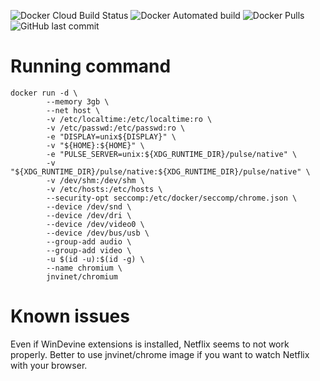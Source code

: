 ![Docker Cloud Build Status](https://img.shields.io/docker/cloud/build/jnvinet/chromium?logo=docker) ![Docker Automated build](https://img.shields.io/docker/automated/jnvinet/chromium?logo=docker) ![Docker Pulls](https://img.shields.io/docker/pulls/jnvinet/chromium?logo=docker) ![GitHub last commit](https://img.shields.io/github/last-commit/julienvinet/dockerfiles?logo=github) 

# Running command

```
docker run -d \
        --memory 3gb \
        --net host \
        -v /etc/localtime:/etc/localtime:ro \
        -v /etc/passwd:/etc/passwd:ro \
        -e "DISPLAY=unix${DISPLAY}" \
        -v "${HOME}:${HOME}" \
        -e "PULSE_SERVER=unix:${XDG_RUNTIME_DIR}/pulse/native" \
        -v "${XDG_RUNTIME_DIR}/pulse/native:${XDG_RUNTIME_DIR}/pulse/native" \
        -v /dev/shm:/dev/shm \
        -v /etc/hosts:/etc/hosts \
        --security-opt seccomp:/etc/docker/seccomp/chrome.json \
        --device /dev/snd \
        --device /dev/dri \
        --device /dev/video0 \
        --device /dev/bus/usb \
        --group-add audio \
        --group-add video \
        -u $(id -u):$(id -g) \
        --name chromium \
        jnvinet/chromium
```

# Known issues

Even if WinDevine extensions is installed, Netflix seems to not work properly.
Better to use jnvinet/chrome image if you want to watch Netflix with your browser.